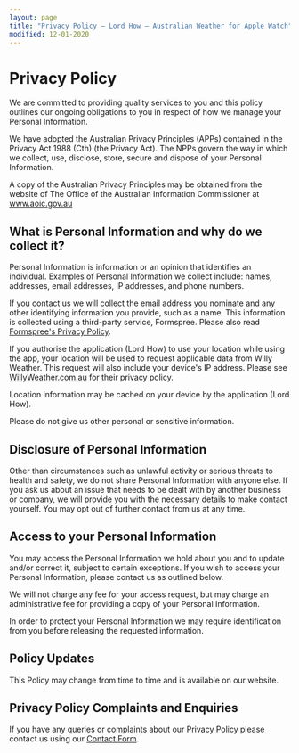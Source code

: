 ```yaml
---
layout: page
title: "Privacy Policy — Lord How — Australian Weather for Apple Watch"
modified: 12-01-2020
---
```


# Privacy Policy

We are committed to providing quality services to you and this policy outlines our ongoing obligations to you in respect of how we manage your Personal Information.

We have adopted the Australian Privacy Principles (APPs) contained in the Privacy Act 1988 (Cth) (the Privacy Act). The NPPs govern the way in which we collect, use, disclose, store, secure and dispose of your Personal Information.

A copy of the Australian Privacy Principles may be obtained from the website of The Office of the Australian Information Commissioner at www.aoic.gov.au

## What is Personal Information and why do we collect it?

Personal Information is information or an opinion that identifies an individual. Examples of Personal Information we collect include: names, addresses, email addresses, IP addresses, and phone numbers.

If you contact us we will collect the email address you nominate and any other identifying information you provide, such as a name. This information is collected using a third-party service, Formspree. Please also read [Formspree's Privacy Policy](https://formspree.io/legal/privacy-policy).

If you authorise the application (Lord How) to use your location while using the app, your location will be used to request applicable data from Willy Weather. This request will also include your device's IP address. Please see [WillyWeather.com.au](https://www.willyweather.com.au/terms.html) for their privacy policy.

Location information may be cached on your device by the application (Lord How).

Please do not give us other personal or sensitive information.

## Disclosure of Personal Information

Other than circumstances such as unlawful activity or serious threats to health and safety, we do not share Personal Information with anyone else. If you ask us about an issue that needs to be dealt with by another business or company, we will provide you with the necessary details to make contact yourself. You may opt out of further contact from us at any time.

## Access to your Personal Information

You may access the Personal Information we hold about you and to update and/or correct it, subject to certain exceptions. If you wish to access your Personal Information, please contact us as outlined below.

We will not charge any fee for your access request, but may charge an administrative fee for providing a copy of your Personal Information.

In order to protect your Personal Information we may require identification from you before releasing the requested information.

## Policy Updates

This Policy may change from time to time and is available on our website.

## Privacy Policy Complaints and Enquiries

If you have any queries or complaints about our Privacy Policy please contact us using our [Contact Form](/contact).
